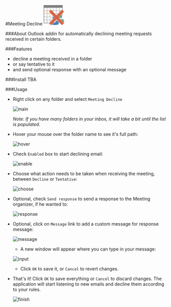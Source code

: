 #Meeting Decline
![logo](Room17.MeetingDecline/MeetingDeclineIcon.png "Logo")

###About
Outlook addin for automatically declining meeting requests received in certain folders.

###Features
- decline a meeting received in a folder
- or say tentative to it
- and send optional response with an optional message

###Install
TBA

###Usage
- Right click on any folder and select `Meeting Decline`

  ![main](/../screenshots/screenshots/main.png?raw=true "main")

  _Note: If you have many folders in your inbox, it will take a bit until the list is populated._

- Hover your mouse over the folder name to see it's full path:

  ![hover](/../screenshots/screenshots/hover.png?raw=true "hover")

- Check `Enabled` box to start declining email:

  ![enable](/../screenshots/screenshots/enable.png?raw=true "enable")

- Choose what action needs to be taken when receiving the meeting, between `Decline` or `Tentative`:

  ![choose](/../screenshots/screenshots/choose.png?raw=true "choose")

- Optional, check `Send response` to send a response to the Meeting organizer, if he wanted to:

  ![response](/../screenshots/screenshots/response.png?raw=true "response")

- Optional, click on `Message` link to add a custom message for response message:

    ![message](/../screenshots/screenshots/message.png?raw=true "message")

    - A new window will appear where you can type in your message:
  
    ![input](/../screenshots/screenshots/input.png?raw=true "input")

    - Click `OK` to save it, or `Cancel` to revert changes.

- That's it! Click `OK` to save everything or `Cancel` to discard changes. The application will start listening to new emails and decline them according to your rules.

  ![finish](/../screenshots/screenshots/finish.png?raw=true "finish")